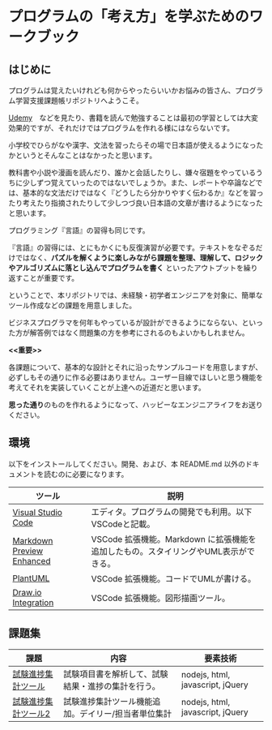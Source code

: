# プログラムの「考え方」を学ぶためのワークブック

## はじめに

プログラムは覚えたいけれども何からやったらいいかお悩みの皆さん、プログラム学習支援課題帳リポジトリへようこそ。

[Udemy](https://www.udemy.com/ja/courses/it-and-software/)　などを見たり、書籍を読んで勉強することは最初の学習としては大変効果的ですが、それだけではプログラムを作れる様にはならないです。

小学校でひらがなや漢字、文法を習ったらその場で日本語が使えるようになったかというとそんなことはなかったと思います。

教科書や小説や漫画を読んだり、誰かと会話したりし、嫌々宿題をやっているうちに少しずつ覚えていったのではないでしょうか。また、レポートや卒論などでは、基本的な文法だけではなく『どうしたら分かりやすく伝わるか』などを習ったり考えたり指摘されたりして少しつづ良い日本語の文章が書けるようになったと思います。

プログラミング『言語』の習得も同じです。

『言語』の習得には、とにもかくにも反復演習が必要です。テキストをなぞるだけではなく、**パズルを解くように楽しみながら課題を整理、理解して、ロジックやアルゴリズムに落とし込んでプログラムを書く** といったアウトプットを繰り返すことが重要です。

ということで、本リポジトリでは、未経験・初学者エンジニアを対象に、簡単なツール作成などの課題を用意しました。

ビジネスプログラマを何年もやっているが設計ができるようにならない、といった方が解答例ではなく問題集の方を参考にされるのもよいかもしれません。


**<<重要>>**

各課題について、基本的な設計とそれに沿ったサンプルコードを用意しますが、必ずしもその通りに作る必要はありません。ユーザー目線でほしいと思う機能を考えてそれを実装していくことが上達への近道だと思います。

**思った通り**のものを作れるようになって、ハッピーなエンジニアライフをお送りください。


## 環境

以下をインストールしてください。開発、および、本 README.md 以外のドキュメントを読むのに必要になります。

|ツール   |説明   |
|---|---|
|[Visual Studio Code](https://code.visualstudio.com/download)   |エディタ。プログラムの開発でも利用。以下VSCodeと記載。|
|[Markdown Preview Enhanced](https://marketplace.visualstudio.com/items?itemName=shd101wyy.markdown-preview-enhanced)|VSCode 拡張機能。Markdown に拡張機能を追加したもの。スタイリングやUML表示ができる。 |
|[PlantUML](https://marketplace.visualstudio.com/items?itemName=jebbs.plantuml) |VSCode 拡張機能。コードでUMLが書ける。 |
|[Draw.io Integration](https://marketplace.visualstudio.com/items?itemName=hediet.vscode-drawio)| VSCode 拡張機能。図形描画ツール。 |


## 課題集

|課題|内容|要素技術|
|---|---|---|
|[試験進捗集計ツール](./01_%E8%A9%A6%E9%A8%93%E7%B5%90%E6%9E%9C%E9%9B%86%E8%A8%88%E3%83%84%E3%83%BC%E3%83%AB/)   |試験項目書を解析して、試験結果・進捗の集計を行う。|nodejs, html, javascript, jQuery
|[試験進捗集計ツール2](./02_%E8%A9%A6%E9%A8%93%E7%B5%90%E6%9E%9C%E9%9B%86%E8%A8%88%E3%83%84%E3%83%BC%E3%83%AB2/)   |試験進捗集計ツール機能追加。デイリー/担当者単位集計|nodejs, html, javascript, jQuery
